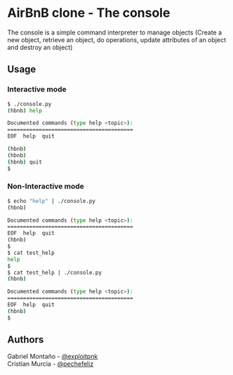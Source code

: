 # AirBnB clone - The console

The console is a simple command interpreter to manage objects (Create a new object, retrieve an object, do operations, update attributes of an object and destroy an object)

## Usage
### Interactive mode

```bash
$ ./console.py
(hbnb) help

Documented commands (type help <topic>):
========================================
EOF  help  quit

(hbnb) 
(hbnb) 
(hbnb) quit
$
```
### Non-Interactive mode

```bash
$ echo "help" | ./console.py
(hbnb)

Documented commands (type help <topic>):
========================================
EOF  help  quit
(hbnb) 
$
$ cat test_help
help
$
$ cat test_help | ./console.py
(hbnb)

Documented commands (type help <topic>):
========================================
EOF  help  quit
(hbnb) 
$
```

## Authors
Gabriel Montaño - [@exploitpnk](https://twitter.com/exploitpnk)\
Cristian Murcia - [@pechefeliz](https://twitter.com/pechefeliz)